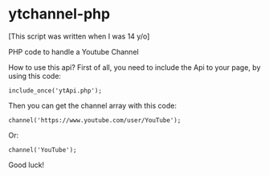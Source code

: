 # ytchannel-php



[This script was written when I was 14 y/o]




PHP code to handle a Youtube Channel

How to use this api?
First of all, you need to include the Api to your page, by using this code:
```
include_once('ytApi.php');
```

Then you can get the channel array with this code:
```
channel('https://www.youtube.com/user/YouTube');
```
Or:
```
channel('YouTube');
```

Good luck!
